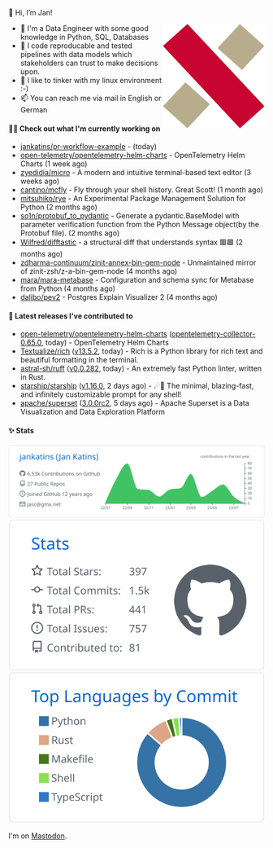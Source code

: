 👋 Hi, I’m Jan!

<img align="right" src="https://raw.githubusercontent.com/kreuzwerkerbot/kreuzwerkerbot/master/assets/xw.png" width="200">

- 🌱 I'm a Data Engineer with some good knowledge in Python, SQL, Databases
- 💪 I code reproducable and tested pipelines with data models which stakeholders can trust to make decisions upon.
- 💞️ I like to tinker with my linux environment :-)
- 📫 You can reach me via mail in English or German

#### 👩‍💻 Check out what I'm currently working on

- [jankatins/pr-workflow-example](https://github.com/jankatins/pr-workflow-example) -  (today)
- [open-telemetry/opentelemetry-helm-charts](https://github.com/open-telemetry/opentelemetry-helm-charts) - OpenTelemetry Helm Charts (1 week ago)
- [zyedidia/micro](https://github.com/zyedidia/micro) - A modern and intuitive terminal-based text editor (3 weeks ago)
- [cantino/mcfly](https://github.com/cantino/mcfly) - Fly through your shell history. Great Scott! (1 month ago)
- [mitsuhiko/rye](https://github.com/mitsuhiko/rye) - An Experimental Package Management Solution for Python (2 months ago)
- [so1n/protobuf_to_pydantic](https://github.com/so1n/protobuf_to_pydantic) - Generate a pydantic.BaseModel with parameter verification function from the Python Message object(by the Protobuf file). (2 months ago)
- [Wilfred/difftastic](https://github.com/Wilfred/difftastic) - a structural diff that understands syntax 🟥🟩 (2 months ago)
- [zdharma-continuum/zinit-annex-bin-gem-node](https://github.com/zdharma-continuum/zinit-annex-bin-gem-node) - Unmaintained mirror of zinit-zsh/z-a-bin-gem-node (4 months ago)
- [mara/mara-metabase](https://github.com/mara/mara-metabase) - Configuration and schema sync for Metabase from Python (4 months ago)
- [dalibo/pev2](https://github.com/dalibo/pev2) - Postgres Explain Visualizer 2 (4 months ago)

#### 🔭 Latest releases I've contributed to

- [open-telemetry/opentelemetry-helm-charts](https://github.com/open-telemetry/opentelemetry-helm-charts) ([opentelemetry-collector-0.65.0](https://github.com/open-telemetry/opentelemetry-helm-charts/releases/tag/opentelemetry-collector-0.65.0), today) - OpenTelemetry Helm Charts
- [Textualize/rich](https://github.com/Textualize/rich) ([v13.5.2](https://github.com/Textualize/rich/releases/tag/v13.5.2), today) - Rich is a Python library for rich text and beautiful formatting in the terminal.
- [astral-sh/ruff](https://github.com/astral-sh/ruff) ([v0.0.282](https://github.com/astral-sh/ruff/releases/tag/v0.0.282), today) - An extremely fast Python linter, written in Rust.
- [starship/starship](https://github.com/starship/starship) ([v1.16.0](https://github.com/starship/starship/releases/tag/v1.16.0), 2 days ago) - ☄🌌️  The minimal, blazing-fast, and infinitely customizable prompt for any shell!
- [apache/superset](https://github.com/apache/superset) ([3.0.0rc2](https://github.com/apache/superset/releases/tag/3.0.0rc2), 5 days ago) - Apache Superset is a Data Visualization and Data Exploration Platform


#### ✨ Stats

  [![](https://raw.githubusercontent.com/jankatins/jankatins/master/profile-summary-card-output/github/0-profile-details.svg)](https://github.com/vn7n24fzkq/github-profile-summary-cards)
  [![](https://raw.githubusercontent.com/jankatins/jankatins/master/profile-summary-card-output/github/3-stats.svg)](https://github.com/vn7n24fzkq/github-profile-summary-cards)
  [![](https://raw.githubusercontent.com/jankatins/jankatins/master/profile-summary-card-output/github/2-most-commit-language.svg)](https://github.com/vn7n24fzkq/github-profile-summary-cards)

I'm on <a rel="me" href="https://fosstodon.org/@jankatins">Mastodon</a>.
